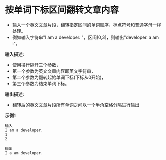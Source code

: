 # 按单词下标区间翻转文章内容

- 输入一个英文文章片段，翻转指定区间的单词顺序，标点符号和普通字母一样处理。
- 例如输入字符串"I am a developer. "，区间[0,3]，则输出"developer. a am I"。

**输入描述:**

- 使用换行隔开三个参数，
- 第一个参数为英文文章内容即英文字符串，
- 第二个参数为翻转起始单词下标(下标从0开始)，
- 第三个参数为结束单词下标。

**输出描述:**

- 翻转后的英文文章片段所有单词之间以一个半角空格分隔进行输出

**示例1**

```
输入
I am a developer.
1
2

输出
I a am developer.
```

